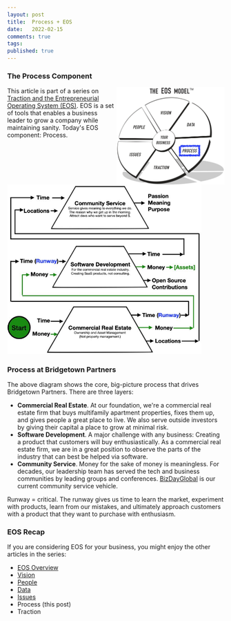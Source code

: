 ```yaml
---
layout: post
title:  Process + EOS
date:   2022-02-15
comments: true
tags: 
published: true
---
```


### The Process Component

<a href="/blog/2022/02/15/process-plus-eos/"><img src="/images/EOS_Process.jpg" align="right" width="250" padding="10" alt="Process and the Entrepreneurial Operating System (EOS)" title="Process and the Entrepreneurial Operating System (EOS)" /></a>

This article is part of a series on [Traction and the Entrepreneurial Operating System (EOS)](/blog/2021/02/15/traction-entrepreneurial-operating-system-eos/). EOS is a set of tools that enables a business leader to grow a company while maintaining sanity. Today's EOS component: Process.


<!--more-->

<img src="/images/Bridgetown_Partners_business_plan.jpg" width="450" padding="10" alt="Bridgetown Partners Business Plan" title="Bridgetown Partners Business Plan" />

### Process at Bridgetown Partners

The above diagram shows the core, big-picture process that drives Bridgetown Partners. There are three layers:
* **Commercial Real Estate**. At our foundation, we're a commercial real estate firm that buys multifamily apartment properties, fixes them up, and gives people a great place to live. We also serve outside investors by giving their capital a place to grow at minimal risk.
* **Software Development**. A major challenge with any business: Creating a product that customers will buy enthusiastically. As a commercial real estate firm, we are in a great position to observe the parts of the industry that can best be helped via software.
* **Community Service**. Money for the sake of money is meaningless. For decades, our leadership team has served the tech and business communities by leading groups and conferences. [BizDayGlobal](http://BizDayGlobal) is our current community service vehicle.

Runway = critical. The runway gives us time to learn the market, experiment with products, learn from our mistakes, and ultimately approach customers with a product that they want to purchase with enthusiasm.


 


### EOS Recap

If you are considering EOS for your business, you might enjoy the other articles in the series:

* [EOS Overview](/blog/2021/02/15/traction-entrepreneurial-operating-system-eos/)
* [Vision](/blog/2021/03/08/vision-and-eos/)
* [People](/blog/2021/04/08/people-and-eos/)
* [Data](/blog/2022/02/04/data-plus-eos/) 
* [Issues](/blog/2022/02/10/issues-plus-eos/)
* Process (this post)
* Traction


